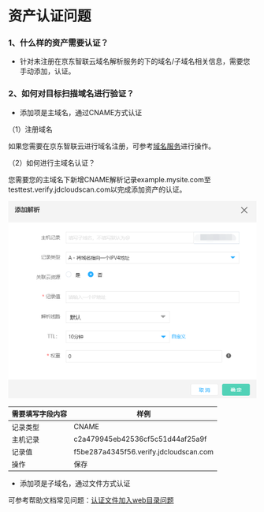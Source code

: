 # 资产认证问题

### 1、什么样的资产需要认证？

- 针对未注册在京东智联云域名解析服务的下的域名/子域名相关信息，需要您手动添加，认证。

### 2、如何对目标扫描域名进行验证？

- 添加项是主域名，通过CNAME方式认证

（1）注册域名

如果您需要在京东智联云进行域名注册，可参考[域名服务](../../../../Domain-Name-Service/Getting-Started/Register-Domain-Name.md)进行操作。

（2）如何进行主域名认证？

您需要您的主域名下新增CNAME解析记录example.mysite.com至testtest.verify.jdcloudscan.com以完成添加资产的认证。

![添加域名解析](../../../../image/Website-Threat-Inspector/wts-dnsverify-01.png)

| 需要填写字段内容 | 样例                                   |
| ---------------- | -------------------------------------- |
| 记录类型         | CNAME                                  |
| 主机记录         | c2a479945eb42536cf5c51d44af25a9f       |
| 记录值           | f5be287a4345f56.verify.jdcloudscan.com |
| 操作             | 保存                                   |

- 添加项是子域名，通过文件方式认证

可参考帮助文档常见问题：[认证文件加入web目录问题](../../../../documentation/Cloud-Security/Website-Threat-Inspector/FAQ/AddWebDirectory.md)

